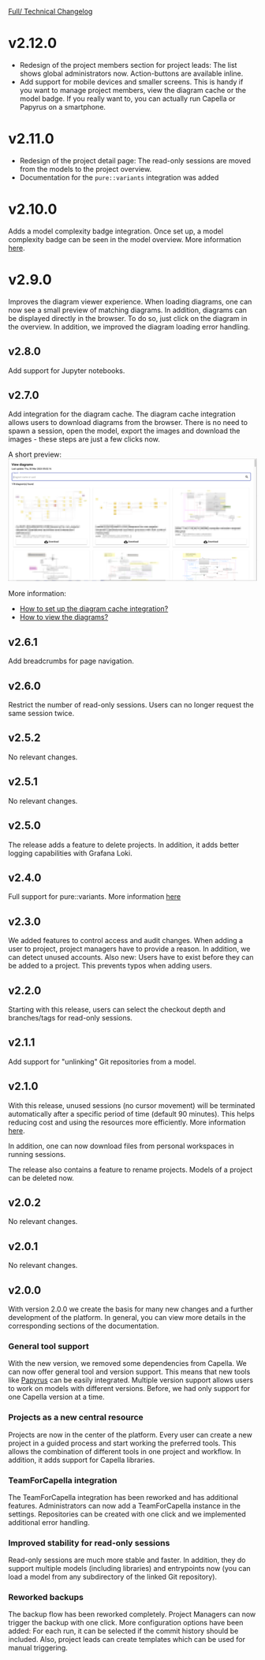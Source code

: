 <!--
 ~ SPDX-FileCopyrightText: Copyright DB Netz AG and the capella-collab-manager contributors
 ~ SPDX-License-Identifier: Apache-2.0
 -->

[Full/ Technical Changelog](https://github.com/DSD-DBS/capella-collab-manager/releases)

# v2.12.0

- Redesign of the project members section for project leads: The list shows
  global administrators now. Action-buttons are available inline.
- Add support for mobile devices and smaller screens. This is handy if you want
  to manage project members, view the diagram cache or the model badge. If you
  really want to, you can actually run Capella or Papyrus on a smartphone.

# v2.11.0

- Redesign of the project detail page: The read-only sessions are moved from
  the models to the project overview.
- Documentation for the `pure::variants` integration was added

# v2.10.0

Adds a model complexity badge integration. Once set up, a model complexity
badge can be seen in the model overview. More information
[here](./projects/models/complexity_badge.md).

# v2.9.0

Improves the diagram viewer experience. When loading diagrams, one can now see
a small preview of matching diagrams. In addition, diagrams can be displayed
directly in the browser. To do so, just click on the diagram in the overview.
In addition, we improved the diagram loading error handling.

## v2.8.0

Add support for Jupyter notebooks.

## v2.7.0

Add integration for the diagram cache. The diagram cache integration allows
users to download diagrams from the browser. There is no need to spawn a
session, open the model, export the images and download the images - these
steps are just a few clicks now.

A short preview: ![View diagrams](./projects/models/diagrams/view_diagrams.png)

More information:

- [How to set up the diagram cache integration?](./projects/models/diagrams/setup_diagram_cache.md)
- [How to view the diagrams?](./projects/models/diagrams/view_diagram_cache.md)

## v2.6.1

Add breadcrumbs for page navigation.

## v2.6.0

Restrict the number of read-only sessions. Users can no longer request the same
session twice.

## v2.5.2

No relevant changes.

## v2.5.1

No relevant changes.

## v2.5.0

The release adds a feature to delete projects. In addition, it adds better
logging capabilities with Grafana Loki.

## v2.4.0

Full support for pure::variants. More information
[here](./settings/tools/pure_variants.md)

## v2.3.0

We added features to control access and audit changes. When adding a user to
project, project managers have to provide a reason. In addition, we can detect
unused accounts. Also new: Users have to exist before they can be added to a
project. This prevents typos when adding users.

## v2.2.0

Starting with this release, users can select the checkout depth and
branches/tags for read-only sessions.

## v2.1.1

Add support for "unlinking" Git repositories from a model.

## v2.1.0

With this release, unused sessions (no cursor movement) will be terminated
automatically after a specific period of time (default 90 minutes). This helps
reducing cost and using the resources more efficiently. More information
[here](./sessions/request.md#automatic-session-termination).

In addition, one can now download files from personal workspaces in running
sessions.

The release also contains a feature to rename projects. Models of a project can
be deleted now.

## v2.0.2

No relevant changes.

## v2.0.1

No relevant changes.

## v2.0.0

With version 2.0.0 we create the basis for many new changes and a further
development of the platform. In general, you can view more details in the
corresponding sections of the documentation.

### General tool support

With the new version, we removed some dependencies from Capella. We can now
offer general tool and version support. This means that new tools like
[Papyrus](https://www.eclipse.org/papyrus/) can be easily integrated. Multiple
version support allows users to work on models with different versions. Before,
we had only support for one Capella version at a time.

### Projects as a new central resource

Projects are now in the center of the platform. Every user can create a new
project in a guided process and start working the preferred tools. This allows
the combination of different tools in one project and workflow. In addition, it
adds support for Capella libraries.

### TeamForCapella integration

The TeamForCapella integration has been reworked and has additional features.
Administrators can now add a TeamForCapella instance in the settings.
Repositories can be created with one click and we implemented additional error
handling.

### Improved stability for read-only sessions

Read-only sessions are much more stable and faster. In addition, they do
support multiple models (including libraries) and entrypoints now (you can load
a model from any subdirectory of the linked Git repository).

### Reworked backups

The backup flow has been reworked completely. Project Managers can now trigger
the backup with one click. More configuration options have been added: For each
run, it can be selected if the commit history should be included. Also, project
leads can create templates which can be used for manual triggering.
